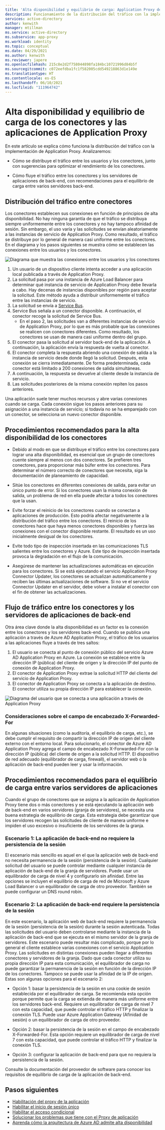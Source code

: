 ```yaml
---
title: 'Alta disponibilidad y equilibrio de carga: Application Proxy de Azure Active Directory'
description: Funcionamiento de la distribución del tráfico con la implementación de Application Proxy. Incluye sugerencias para optimizar el rendimiento de los conectores y usar el equilibrio de carga para los servidores back-end.
services: active-directory
author: kenwith
manager: mtillman
ms.service: active-directory
ms.subservice: app-proxy
ms.workload: identity
ms.topic: conceptual
ms.date: 04/29/2021
ms.author: kenwith
ms.reviewer: japere
ms.openlocfilehash: 215c8e2d2f758044898fa184bc10721996d84b5f
ms.sourcegitcommit: c072eefdba1fc1f582005cdd549218863d1e149e
ms.translationtype: HT
ms.contentlocale: es-ES
ms.lasthandoff: 06/10/2021
ms.locfileid: "111964742"
---
```

# <a name="high-availability-and-load-balancing-of-your-application-proxy-connectors-and-applications"></a>Alta disponibilidad y equilibrio de carga de los conectores y las aplicaciones de Application Proxy

En este artículo se explica cómo funciona la distribución del tráfico con la implementación de Application Proxy. Analizaremos:

- Cómo se distribuye el tráfico entre los usuarios y los conectores, junto con sugerencias para optimizar el rendimiento de los conectores.

- Cómo fluye el tráfico entre los conectores y los servidores de aplicaciones de back-end, con recomendaciones para el equilibrio de carga entre varios servidores back-end.

## <a name="traffic-distribution-across-connectors"></a>Distribución del tráfico entre conectores

Los conectores establecen sus conexiones en función de principios de alta disponibilidad. No hay ninguna garantía de que el tráfico se distribuya siempre uniformemente entre los conectores y no hay tampoco afinidad de sesión. Sin embargo, el uso varía y las solicitudes se envían aleatoriamente a las instancias de servicio de Application Proxy. Como resultado, el tráfico se distribuye por lo general de manera casi uniforme entre los conectores. En el diagrama y los pasos siguientes se muestra cómo se establecen las conexiones entre los usuarios y los conectores.

![Diagrama que muestra las conexiones entre los usuarios y los conectores](media/application-proxy-high-availability-load-balancing/application-proxy-connections.png)

1. Un usuario de un dispositivo cliente intenta acceder a una aplicación local publicada a través de Application Proxy.
2. La solicitud pasa por una instancia de Azure Load Balancer para determinar qué instancia de servicio de Application Proxy debe llevarla a cabo. Hay decenas de instancias disponibles por región para aceptar la solicitud. Este método ayuda a distribuir uniformemente el tráfico entre las instancias de servicio.
3. La solicitud se envía a [Service Bus](../../service-bus-messaging/index.yml).
4. Service Bus señala a un conector disponible. A continuación, el conector recoge la solicitud de Service Bus.
   - En el paso 2, las solicitudes van a diferentes instancias de servicio de Application Proxy, por lo que es más probable que las conexiones se realicen con conectores diferentes. Como resultado, los conectores se usan de manera casi uniforme dentro del grupo.
5. El conector pasa la solicitud al servidor back-end de la aplicación. A continuación, la aplicación envía la respuesta de vuelta al conector.
6. El conector completa la respuesta abriendo una conexión de salida a la instancia de servicio desde donde llegó la solicitud. Después, esta conexión se cierra inmediatamente. De forma predeterminada, cada conector está limitado a 200 conexiones de salida simultáneas.
7. A continuación, la respuesta se devuelve al cliente desde la instancia de servicio.
8. Las solicitudes posteriores de la misma conexión repiten los pasos anteriores.

Una aplicación suele tener muchos recursos y abre varias conexiones cuando se carga. Cada conexión sigue los pasos anteriores para su asignación a una instancia de servicio; si todavía no se ha emparejado con un conector, se selecciona un nuevo conector disponible.


## <a name="best-practices-for-high-availability-of-connectors"></a>Procedimientos recomendados para la alta disponibilidad de los conectores

- Debido al modo en que se distribuye el tráfico entre los conectores para lograr una alta disponibilidad, es esencial que un grupo de conectores cuente siempre al menos con dos conectores. Se prefieren tres conectores, para proporcionar más búfer entre los conectores. Para determinar el número correcto de conectores que necesita, siga la documentación de planeamiento de capacidad.

- Sitúe los conectores en diferentes conexiones de salida, para evitar un único punto de error. Si los conectores usan la misma conexión de salida, un problema de red en ella puede afectar a todos los conectores que la usan.

- Evite forzar el reinicio de los conectores cuando se conectan a aplicaciones de producción. Esto podría afectar negativamente a la distribución del tráfico entre los conectores. El reinicio de los conectores hace que haya menos conectores disponibles y fuerza las conexiones con el conector disponible restante. El resultado es un uso inicialmente desigual de los conectores.

- Evite todo tipo de inspección insertada en las comunicaciones TLS salientes entre los conectores y Azure. Este tipo de inspección insertada provoca la degradación en el flujo de la comunicación.

- Asegúrese de mantener las actualizaciones automáticas en ejecución para los conectores. Si se está ejecutando el servicio Application Proxy Connector Updater, los conectores se actualizan automáticamente y reciben las últimas actualizaciones de software. Si no ve el servicio Connector Updater en el servidor, debe volver a instalar el conector con el fin de obtener las actualizaciones.

## <a name="traffic-flow-between-connectors-and-back-end-application-servers"></a>Flujo de tráfico entre los conectores y los servidores de aplicaciones de back-end

Otra área clave donde la alta disponibilidad es un factor es la conexión entre los conectores y los servidores back-end. Cuando se publica una aplicación a través de Azure AD Application Proxy, el tráfico de los usuarios a las aplicaciones fluye a través de tres saltos:

1. El usuario se conecta al punto de conexión público del servicio Azure AD Application Proxy en Azure. La conexión se establece entre la dirección IP (pública) del cliente de origen y la dirección IP del punto de conexión de Application Proxy.
2. El conector de Application Proxy extrae la solicitud HTTP del cliente del servicio de Application Proxy.
3. El conector de Application Proxy se conecta a la aplicación de destino. El conector utiliza su propia dirección IP para establecer la conexión.

![Diagrama del usuario que se conecta a una aplicación a través de Application Proxy](media/application-proxy-high-availability-load-balancing/application-proxy-three-hops.png)

### <a name="x-forwarded-for-header-field-considerations"></a>Consideraciones sobre el campo de encabezado X-Forwarded-For
En algunas situaciones (como la auditoría, el equilibrio de carga, etc.), se debe cumplir el requisito de compartir la dirección IP de origen del cliente externo con el entorno local. Para solucionarlo, el conector de Azure AD Application Proxy agrega el campo de encabezado X-Forwarded-For con la dirección IP (pública) del cliente de origen a la solicitud HTTP. El dispositivo de red adecuado (equilibrador de carga, firewall), el servidor web o la aplicación de back-end pueden leer y usar la información.

## <a name="best-practices-for-load-balancing-among-multiple-app-servers"></a>Procedimientos recomendados para el equilibrio de carga entre varios servidores de aplicaciones
Cuando el grupo de conectores que se asigna a la aplicación de Application Proxy tiene dos o más conectores y se está ejecutando la aplicación web de back-end en varios servidores (granja de servidores), se necesita una buena estrategia de equilibrio de carga. Esta estrategia debe garantizar que los servidores recogen las solicitudes de cliente de manera uniforme e impiden el uso excesivo o insuficiente de los servidores de la granja.
### <a name="scenario-1-back-end-application-does-not-require-session-persistence"></a>Escenario 1: La aplicación de back-end no requiere la persistencia de la sesión
El escenario más sencillo es aquel en el que la aplicación web de back-end no necesita permanencia de la sesión (persistencia de la sesión). Cualquier solicitud del usuario se puede controlar mediante cualquier instancia de aplicación de back-end de la granja de servidores. Puede usar un equilibrador de carga de nivel 4 y configurarlo sin afinidad. Entre las opciones se incluyen el equilibrio de carga de red de Microsoft y Azure Load Balancer o un equilibrador de carga de otro proveedor. También se puede configurar un DNS round robin.
### <a name="scenario-2-back-end-application-requires-session-persistence"></a>Escenario 2: La aplicación de back-end requiere la persistencia de la sesión
En este escenario, la aplicación web de back-end requiere la permanencia de la sesión (persistencia de la sesión) durante la sesión autenticada. Todas las solicitudes del usuario deben controlarse mediante la instancia de la aplicación de back-end que se ejecuta en el mismo servidor de la granja de servidores.
Este escenario puede resultar más complicado, porque por lo general el cliente establece varias conexiones con el servicio Application Proxy. Las solicitudes en distintas conexiones pueden llegar a diferentes conectores y servidores de la granja. Dado que cada conector utiliza su propia dirección IP para esta comunicación, el equilibrador de carga no puede garantizar la permanencia de la sesión en función de la dirección IP de los conectores. Tampoco se puede usar la afinidad de la IP de origen.
Estas son algunas opciones para el escenario 2:

- Opción 1: basar la persistencia de la sesión en una cookie de sesión establecida por el equilibrador de carga. Se recomienda esta opción porque permite que la carga se extienda de manera más uniforme entre los servidores back-end. Requiere un equilibrador de carga de nivel 7 con esta capacidad, que puede controlar el tráfico HTTP y finalizar la conexión TLS. Puede usar Azure Application Gateway (Afinidad de sesión) o un equilibrador de carga de otro proveedor.

- Opción 2: basar la persistencia de la sesión en el campo de encabezado X-Forwarded-For. Esta opción requiere un equilibrador de carga de nivel 7 con esta capacidad, que puede controlar el tráfico HTTP y finalizar la conexión TLS.  

- Opción 3: configurar la aplicación de back-end para que no requiera la persistencia de la sesión.

Consulte la documentación del proveedor de software para conocer los requisitos de equilibrio de carga de la aplicación de back-end.

## <a name="next-steps"></a>Pasos siguientes

- [Habilitación del proxy de la aplicación](application-proxy-add-on-premises-application.md)
- [Habilitar el inicio de sesión único](application-proxy-configure-single-sign-on-with-kcd.md)
- [Habilitar el acceso condicional](./application-proxy-integrate-with-sharepoint-server.md)
- [Solucionar los problemas que tiene con el Proxy de aplicación](application-proxy-troubleshoot.md)
- [Aprenda cómo la arquitectura de Azure AD admite alta disponibilidad](../fundamentals/active-directory-architecture.md)